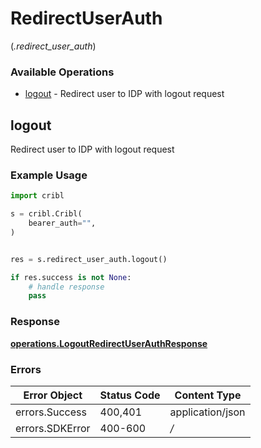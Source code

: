 # RedirectUserAuth
(*.redirect_user_auth*)

### Available Operations

* [logout](#logout) - Redirect user to IDP with logout request

## logout

Redirect user to IDP with logout request

### Example Usage

```python
import cribl

s = cribl.Cribl(
    bearer_auth="",
)


res = s.redirect_user_auth.logout()

if res.success is not None:
    # handle response
    pass
```


### Response

**[operations.LogoutRedirectUserAuthResponse](../../models/operations/logoutredirectuserauthresponse.md)**
### Errors

| Error Object     | Status Code      | Content Type     |
| ---------------- | ---------------- | ---------------- |
| errors.Success   | 400,401          | application/json |
| errors.SDKError  | 400-600          | */*              |
